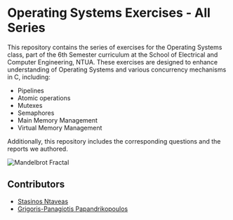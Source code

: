 # Operating Systems Exercises - All Series

This repository contains the series of exercises for the Operating Systems class, part of the 6th Semester curriculum at the School of Electrical and Computer Engineering, NTUA. These exercises are designed to enhance understanding of Operating Systems and various concurrency mechanisms in C, including:

- Pipelines
- Atomic operations
- Mutexes
- Semaphores
- Main Memory Management
- Virtual Memory Management

Additionally, this repository includes the corresponding questions and the reports we authored.

![Mandelbrot Fractal](https://upload.wikimedia.org/wikipedia/commons/2/21/Mandel_zoom_00_mandelbrot_set.jpg)

## Contributors

- [Stasinos Ntaveas](https://github.com/stasinosntaveas)
- [Grigoris-Panagiotis Papandrikopoulos](https://github.com/gregpapandrikopoulos)


